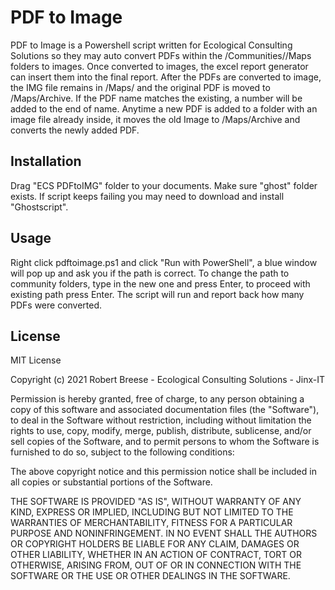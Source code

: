 # PDF to Image

PDF to Image is a Powershell script written for Ecological Consulting Solutions so they may auto convert PDFs within the /Communities/<communityname>/Maps folders to images. Once converted to images, the excel report generator can insert them into the final report. After the PDFs are converted to image, the IMG file remains in /Maps/ and the original PDF is moved to /Maps/Archive. If the PDF name matches the existing, a number will be added to the end of name. Anytime a new PDF is added to a folder with an image file already inside, it moves the old Image to /Maps/Archive and converts the newly added PDF. 

## Installation

Drag "ECS PDFtoIMG" folder to your documents. Make sure "ghost" folder exists. If script keeps failing you may need to download and install "Ghostscript". 

## Usage

Right click pdftoimage.ps1 and click "Run with PowerShell", a blue window will pop up and ask you if the path is correct. To change the path to community folders, type in the new one and press Enter, to proceed with existing path press Enter. The script will run and report back how many PDFs were converted. 

## License

MIT License

Copyright (c) 2021 Robert Breese - Ecological Consulting Solutions - Jinx-IT

Permission is hereby granted, free of charge, to any person obtaining a copy
of this software and associated documentation files (the "Software"), to deal
in the Software without restriction, including without limitation the rights
to use, copy, modify, merge, publish, distribute, sublicense, and/or sell
copies of the Software, and to permit persons to whom the Software is
furnished to do so, subject to the following conditions:

The above copyright notice and this permission notice shall be included in all
copies or substantial portions of the Software.

THE SOFTWARE IS PROVIDED "AS IS", WITHOUT WARRANTY OF ANY KIND, EXPRESS OR
IMPLIED, INCLUDING BUT NOT LIMITED TO THE WARRANTIES OF MERCHANTABILITY,
FITNESS FOR A PARTICULAR PURPOSE AND NONINFRINGEMENT. IN NO EVENT SHALL THE
AUTHORS OR COPYRIGHT HOLDERS BE LIABLE FOR ANY CLAIM, DAMAGES OR OTHER
LIABILITY, WHETHER IN AN ACTION OF CONTRACT, TORT OR OTHERWISE, ARISING FROM,
OUT OF OR IN CONNECTION WITH THE SOFTWARE OR THE USE OR OTHER DEALINGS IN THE
SOFTWARE.